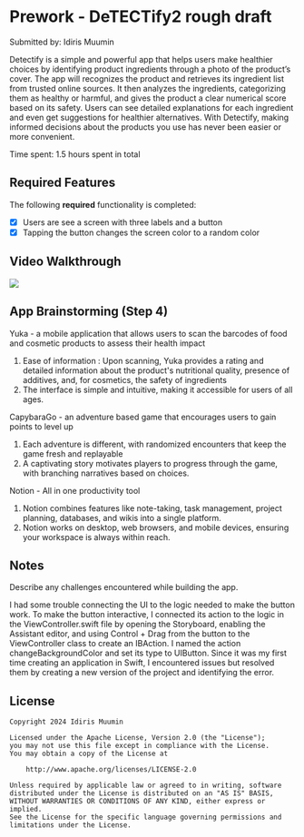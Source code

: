 # Prework - DeTECTify2 rough draft

Submitted by: Idiris Muumin

Detectify is a simple and powerful app that helps users make healthier choices by identifying product ingredients through a photo of the product’s cover. 
The app will recognizes the product and retrieves its ingredient list from trusted online sources. 
It then analyzes the ingredients, categorizing them as healthy or harmful, and gives the product a clear numerical score based on its safety. 
Users can see detailed explanations for each ingredient and even get suggestions for healthier alternatives. 
With Detectify, making informed decisions about the products you use has never been easier or more convenient.

Time spent: 1.5 hours spent in total

## Required Features

The following **required** functionality is completed:

- [X] Users are see a screen with three labels and a button
- [X] Tapping the button changes the screen color to a random color
 
## Video Walkthrough


<div>
    <a href="https://www.loom.com/share/3969ee02657943989e88c71975d29376">
    </a>
    <a href="https://www.loom.com/share/3969ee02657943989e88c71975d29376">
      <img style="max-width:300px;" src="https://cdn.loom.com/sessions/thumbnails/3969ee02657943989e88c71975d29376-9553e0819ef80647-full-play.gif">
    </a>
  </div>

## App Brainstorming (Step 4)
Yuka - a mobile application that allows users to scan the barcodes of food and cosmetic products to assess their health impact

1. Ease of information : Upon scanning, Yuka provides a rating and detailed information about the product's nutritional quality, presence of additives, and, for cosmetics, the safety of ingredients
2. The interface is simple and intuitive, making it accessible for users of all ages.

CapybaraGo - an adventure based game that encourages users to gain points to level up

1. Each adventure is different, with randomized encounters that keep the game fresh and replayable
2. A captivating story motivates players to progress through the game, with branching narratives based on choices.

Notion - All in one productivity tool

1.  Notion combines features like note-taking, task management, project planning, databases, and wikis into a single platform.
2. Notion works on desktop, web browsers, and mobile devices, ensuring your workspace is always within reach.
## Notes

Describe any challenges encountered while building the app.

I had some trouble connecting the UI to the logic needed to make the button work. To make the button interactive, I connected its action to the logic in the ViewController.swift 
file by opening the Storyboard, enabling the Assistant editor, and using Control + Drag from the button to the ViewController class to create an IBAction. I named the action 
changeBackgroundColor and set its type to UIButton. Since it was my first time creating an application in Swift, I encountered issues but resolved them by creating a new version 
of the project and identifying the error.
## License

    Copyright 2024 Idiris Muumin

    Licensed under the Apache License, Version 2.0 (the "License");
    you may not use this file except in compliance with the License.
    You may obtain a copy of the License at

        http://www.apache.org/licenses/LICENSE-2.0

    Unless required by applicable law or agreed to in writing, software
    distributed under the License is distributed on an "AS IS" BASIS,
    WITHOUT WARRANTIES OR CONDITIONS OF ANY KIND, either express or implied.
    See the License for the specific language governing permissions and
    limitations under the License.
